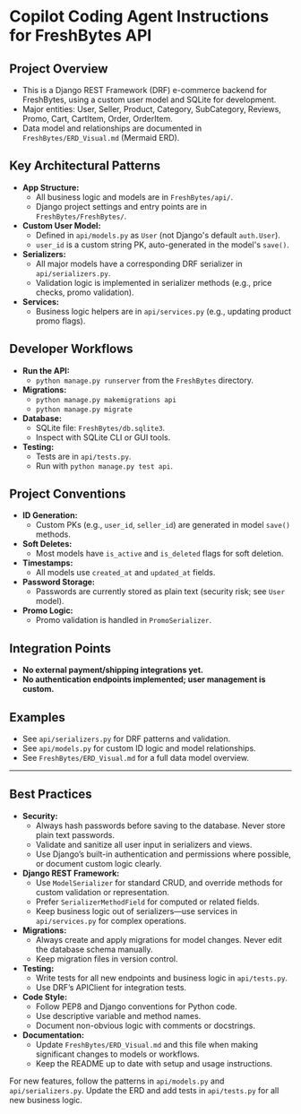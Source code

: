 # Copilot Coding Agent Instructions for FreshBytes API

## Project Overview
- This is a Django REST Framework (DRF) e-commerce backend for FreshBytes, using a custom user model and SQLite for development.
- Major entities: User, Seller, Product, Category, SubCategory, Reviews, Promo, Cart, CartItem, Order, OrderItem.
- Data model and relationships are documented in `FreshBytes/ERD_Visual.md` (Mermaid ERD).

## Key Architectural Patterns
- **App Structure:**
  - All business logic and models are in `FreshBytes/api/`.
  - Django project settings and entry points are in `FreshBytes/FreshBytes/`.
- **Custom User Model:**
  - Defined in `api/models.py` as `User` (not Django's default `auth.User`).
  - `user_id` is a custom string PK, auto-generated in the model's `save()`.
- **Serializers:**
  - All major models have a corresponding DRF serializer in `api/serializers.py`.
  - Validation logic is implemented in serializer methods (e.g., price checks, promo validation).
- **Services:**
  - Business logic helpers are in `api/services.py` (e.g., updating product promo flags).

## Developer Workflows
- **Run the API:**
  - `python manage.py runserver` from the `FreshBytes` directory.
- **Migrations:**
  - `python manage.py makemigrations api`
  - `python manage.py migrate`
- **Database:**
  - SQLite file: `FreshBytes/db.sqlite3`.
  - Inspect with SQLite CLI or GUI tools.
- **Testing:**
  - Tests are in `api/tests.py`.
  - Run with `python manage.py test api`.

## Project Conventions
- **ID Generation:**
  - Custom PKs (e.g., `user_id`, `seller_id`) are generated in model `save()` methods.
- **Soft Deletes:**
  - Most models have `is_active` and `is_deleted` flags for soft deletion.
- **Timestamps:**
  - All models use `created_at` and `updated_at` fields.
- **Password Storage:**
  - Passwords are currently stored as plain text (security risk; see `User` model).
- **Promo Logic:**
  - Promo validation is handled in `PromoSerializer`.

## Integration Points
- **No external payment/shipping integrations yet.**
- **No authentication endpoints implemented; user management is custom.**

## Examples
- See `api/serializers.py` for DRF patterns and validation.
- See `api/models.py` for custom ID logic and model relationships.
- See `FreshBytes/ERD_Visual.md` for a full data model overview.

---


## Best Practices
- **Security:**
  - Always hash passwords before saving to the database. Never store plain text passwords.
  - Validate and sanitize all user input in serializers and views.
  - Use Django’s built-in authentication and permissions where possible, or document custom logic clearly.
- **Django REST Framework:**
  - Use `ModelSerializer` for standard CRUD, and override methods for custom validation or representation.
  - Prefer `SerializerMethodField` for computed or related fields.
  - Keep business logic out of serializers—use services in `api/services.py` for complex operations.
- **Migrations:**
  - Always create and apply migrations for model changes. Never edit the database schema manually.
  - Keep migration files in version control.
- **Testing:**
  - Write tests for all new endpoints and business logic in `api/tests.py`.
  - Use DRF’s APIClient for integration tests.
- **Code Style:**
  - Follow PEP8 and Django conventions for Python code.
  - Use descriptive variable and method names.
  - Document non-obvious logic with comments or docstrings.
- **Documentation:**
  - Update `FreshBytes/ERD_Visual.md` and this file when making significant changes to models or workflows.
  - Keep the README up to date with setup and usage instructions.

For new features, follow the patterns in `api/models.py` and `api/serializers.py`. Update the ERD and add tests in `api/tests.py` for all new business logic.
